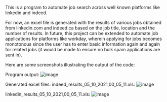 This is a program to automate job search across well known platforms like linkedin and indeed. 

For now, an excel file is generated with the results of various jobs obtained from linkedin.com and indeed.ca based on the job title, location and the number of results. In future, this project can be extended to automate job applications for platforms like workday, wherein applying for jobs becomes monotonous since the user has to enter basic information again and again for related jobs (it would be made to ensure no bulk spam applications are sent in). 

Here are some screenshots illustrating the output of the code:

Program output:
![image](https://user-images.githubusercontent.com/12709425/117591295-e5989d80-b101-11eb-8535-4117cf13a8db.png)

Generated excel files:
indeed_results_05_10_2021,00_05_11.xls: ![image](https://user-images.githubusercontent.com/12709425/117591357-2395c180-b102-11eb-9f2a-21d301705e1a.png)

linkedin_results_05_10_2021,00_05_11.xls: ![image](https://user-images.githubusercontent.com/12709425/117591398-4aec8e80-b102-11eb-8966-16fb8e8cc4de.png)

